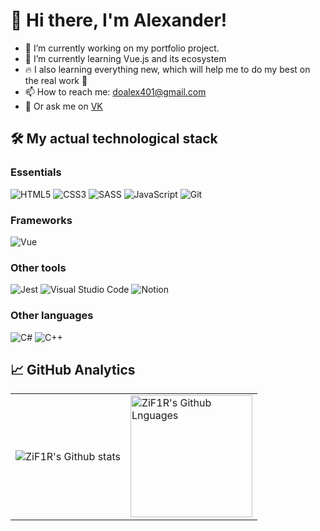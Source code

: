 <!--
**ZiF1R/ZiF1R** is a ✨ _special_ ✨ repository because its `README.md` (this file) appears on your GitHub profile.

Here are some ideas to get you started:

-->

# 👋 Hi there, I'm Alexander!

- 🔭 I’m currently working on my portfolio project.
- 🌱 I’m currently learning Vue.js and its ecosystem
- 🔥 I also learning everything new, which will help me to do my best on the real work 💪
- 📫 How to reach me: doalex401@gmail.com
- 💬 Or ask me on [VK](https://vk.com/sashadobriyan)

## 🛠 My actual technological stack

### Essentials

![HTML5](https://img.shields.io/badge/html5-%23323330.svg?style=for-the-badge&logo=html5&color=333)
![CSS3](https://img.shields.io/badge/css3-%23323330.svg?style=for-the-badge&logo=css3&color=333&logoColor=42a5f5)
![SASS](https://img.shields.io/badge/sass-%23323330.svg?style=for-the-badge&logo=sass&color=333&logoColor=ec407a)
![JavaScript](https://img.shields.io/badge/javascript-%23323330.svg?style=for-the-badge&logo=javascript&logoColor=%23F7DF1E)
![Git](https://img.shields.io/badge/Git-%23323330.svg?style=for-the-badge&logo=git&color=333&logoColor=ff3d00)

### Frameworks

![Vue](https://img.shields.io/badge/vue-%23323330.svg?style=for-the-badge&logo=vue.js&color=333&logoColor=4caf50)

### Other tools

![Jest](https://img.shields.io/badge/jest-%23323330.svg?style=for-the-badge&logo=jest&color=333&logoColor=e91e63)
![Visual Studio Code](https://img.shields.io/badge/Visual%20Studio%20Code-0078d7.svg?style=for-the-badge&logo=visual-studio-code&logoColor=0078d7&color=333)
![Notion](https://img.shields.io/badge/notion-%23323330.svg?style=for-the-badge&logo=notion&color=333&logoColor=white)

### Other languages

![C#](https://img.shields.io/badge/c%23-%23323330.svg?style=for-the-badge&logo=c-sharp&color=333&logoColor=42a5f5)
![C++](https://img.shields.io/badge/c++-%23323330.svg?style=for-the-badge&logo=cplusplus&color=333&logoColor=2196f3)

## 📈 GitHub Analytics

<table>
  <tr>
    <td>
      <img align="center" src="https://github-readme-streak-stats.herokuapp.com?user=ZiF1R&theme=material-palenight&hide_border=true" alt="ZiF1R's Github stats" />
    </td>
    <td>
      <img height="195px" align="center" alt="ZiF1R's Github Lnguages" src="https://github-readme-stats-eight-theta.vercel.app/api/top-langs/?username=ZiF1R&theme=material-palenight&layout=compact&hide_border=true" />
    </td>
  </tr>
</table>
